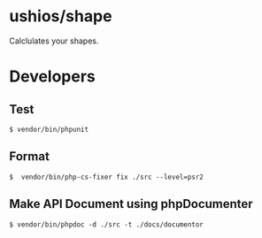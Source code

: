 ushios/shape
============

Calclulates your shapes.



Developers
===========


Test
-----

```
$ vendor/bin/phpunit
```

Format
-------

```
$  vendor/bin/php-cs-fixer fix ./src --level=psr2
```

Make API Document using phpDocumenter
--------------------------------------

```
$ vendor/bin/phpdoc -d ./src -t ./docs/documentor
```